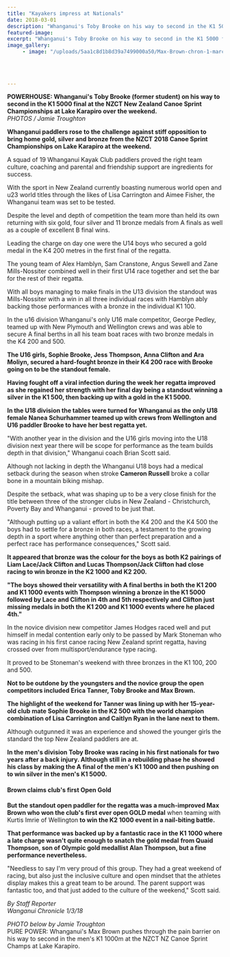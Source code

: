 ```yaml
---
title: "Kayakers impress at Nationals"
date: 2018-03-01
description: "Whanganui's Toby Brooke on his way to second in the K1 5000 final at the NZCT NZ Canoe Sprint Champs at Lake Karapiro..."
featured-image: 
excerpt: "Whanganui's Toby Brooke on his way to second in the K1 5000 final at the NZCT NZ Canoe Sprint Champs at Lake Karapiro."
image_gallery:
	 - image: "/uploads/5aa1c8d1b8d39a7499000a50/Max-Brown-chron-1-march.PNG"
	
	
	
	
---
```


<p><span><strong>POWERHOUSE: Whanganui's Toby Brooke&nbsp;(former student) on his way to second in the K1 5000 final at the NZCT New Zealand Canoe Sprint Championships at Lake Karapiro over the weekend.</strong> <br /><em>PHOTOS / Jamie Troughton</em></span></p>
<p class="element element-paragraph"><strong>Whanganui paddlers rose to the challenge against stiff opposition to bring home gold, silver and bronze from the NZCT 2018 Canoe Sprint Championships on Lake Karapiro at the weekend.</strong></p>
<p class="element element-paragraph">A squad of 19 Whanganui Kayak Club paddlers proved the right team culture, coaching and parental and friendship support are ingredients for success.</p>
<p class="element element-paragraph">With the sport in New Zealand currently boasting numerous world open and u23 world titles through the likes of Lisa Carrington and Aimee Fisher, the Whanganui team was set to be tested.</p>
<p class="element element-paragraph">Despite the level and depth of competition the team more than held its own returning with six gold, four silver and 11 bronze medals from A finals as well as a couple of excellent B final wins.</p>
<p class="element element-paragraph">Leading the charge on day one were the U14 boys who secured a gold medal in the K4 200 metres in the first final of the regatta.</p>
<p class="element element-paragraph">The young team of Alex Hamblyn, Sam Cranstone, Angus Sewell and Zane Mills-Nossiter combined well in their first U14 race together and set the bar for the rest of their regatta.</p>
<p class="element element-paragraph">With all boys managing to make finals in the U13 division the standout was Mills-Nossiter with a win in all three individual races with Hamblyn ably backing those performances with a bronze in the individual K1 100.</p>
<p class="element element-paragraph">In the u16 division Whanganui's only U16 male competitor, George Pedley, teamed up with New Plymouth and Wellington crews and was able to secure A final berths in all his team boat races with two bronze medals in the K4 200 and 500.</p>
<p class="element element-paragraph"><strong>The U16 girls, Sophie Brooke, Jess Thompson, Anna Clifton and Ara Moliyn, secured a hard-fought bronze in their K4 200 race with Brooke going on to be the standout female.</strong></p>
<p class="element element-paragraph"><strong>Having fought off a viral infection during the week her regatta improved as she regained her strength with her final day being a standout winning a silver in the K1 500, then backing up with a gold in the K1 5000.</strong></p>
<p class="element element-paragraph"><strong>In the U18 division the tables were turned for Whanganui as the only U18 female Nanea Schurhammer teamed up with crews from Wellington and U16 paddler Brooke to have her best regatta yet.</strong></p>
<p class="element element-paragraph">"With another year in the division and the U16 girls moving into the U18 division next year there will be scope for performance as the team builds depth in that division," Whanganui coach Brian Scott said.</p>
<p class="element element-paragraph">Although not lacking in depth the Whanganui U18 boys had a medical setback during the season when stroke <strong>Cameron Russell</strong> broke a collar bone in a mountain biking mishap.</p>
<p class="element element-paragraph">Despite the setback, what was shaping up to be a very close finish for the title between three of the stronger clubs in New Zealand - Christchurch, Poverty Bay and Whanganui - proved to be just that.</p>
<p class="element element-paragraph">"Although putting up a valiant effort in both the K4 200 and the K4 500 the boys had to settle for a bronze in both races, a testament to the growing depth in a sport where anything other than perfect preparation and a perfect race has performance consequences," Scott said.</p>
<p class="element element-paragraph"><strong>It appeared that bronze was the colour for the boys as both K2 pairings of Liam Lace/Jack Clifton and Lucas Thompson/Jack Clifton had close racing to win bronze in the K2 1000 and K2 200.</strong></p>
<p class="element element-paragraph"><strong>"The boys showed their versatility with A final berths in both the K1 200 and K1 1000 events with Thompson winning a bronze in the K1 5000 followed by Lace and Clifton in 4th and 5th respectively and Clifton just missing medals in both the K1 200 and K1 1000 events where he placed 4th."</strong></p>
<p class="element element-paragraph">In the novice division new competitor James Hodges raced well and put himself in medal contention early only to be passed by Mark Stoneman who was racing in his first canoe racing New Zealand sprint regatta, having crossed over from multisport/endurance type racing.</p>
<p class="element element-paragraph">It proved to be Stoneman's weekend with three bronzes in the K1 100, 200 and 500.<br /><strong></strong></p>
<p class="element element-paragraph"><strong>Not to be outdone by the youngsters and the novice group the open competitors included Erica Tanner, Toby Brooke and Max Brown.</strong></p>
<p class="element element-paragraph"><strong>The highlight of the weekend for Tanner was lining up with her 15-year-old club mate Sophie Brooke in the K2 500 with the world champion combination of Lisa Carrington and Caitlyn Ryan in the lane next to them.</strong></p>
<p class="element element-paragraph">Although outgunned it was an experience and showed the younger girls the standard the top New Zealand paddlers are at.</p>
<p class="element element-paragraph"><strong>In the men's division Toby Brooke was racing in his first nationals for two years after a back injury. Although still in a rebuilding phase he showed his class by making the A final of the men's K1 1000 and then pushing on to win silver in the men's K1 5000.</strong></p>
<h4 class="element element-paragraph">Brown claims club's first Open Gold</h4>
<p class="element element-paragraph"><strong>But the standout open paddler for the regatta was a much-improved Max Brown who won the club's first ever open GOLD medal</strong> when teaming with Kurtis Imrie of Wellington<strong> to win the K2 1000 event in a nail-biting battle. </strong></p>
<p class="element element-paragraph"><strong>That performance was backed up by a fantastic race in the K1 1000 where a late charge wasn't quite enough to snatch the gold medal</strong> <strong>from Quaid Thompson, son of Olympic gold medallist Alan Thompson, but a fine performance nevertheless.</strong></p>
<p class="element element-paragraph">"Needless to say I'm very proud of this group. They had a great weekend of racing, but also just the inclusive culture and open mindset that the athletes display makes this a great team to be around. The parent support was fantastic too, and that just added to the culture of the weekend," Scott said.</p>
<p><em>By Staff Reporter<br />Wanganui Chronicle 1/3/18</em></p>
<p><em>PHOTO below by Jamie Troughton<br /></em>PURE POWER: Whanganui's Max Brown pushes through the pain barrier on his way to second in the men's K1 1000m at the NZCT NZ Canoe Sprint Champs at Lake Karapiro.</p>

